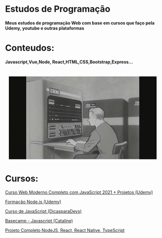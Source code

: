 # Estudos de Programação

<h4> Meus estudos de programação Web com base em cursos que faço pela Udemy, youtube e outras plataformas </h4>

# Conteudos: 

<h4>Javascript,Vue,Node, React,HTML,CSS,Bootstrap,Express...</h4>

<h1 align="center">
    <img alt="NextLevelWeek" title="#NextLevelWeek" src="./assets/ibm.gif" />
</h1>

# Cursos: 
<a href="https://www.udemy.com/course/curso-web/">Curso Web Moderno Completo com JavaScript 2021 + Projetos (Udemy)</a>

<a href="https://www.udemy.com/course/formacao-nodejs/">Formação Node.js (Udemy)</a>

<a href="https://www.youtube.com/watch?v=g08WcKOHeK0&list=PLm-VCNNTu3LnlPhqxx03kvjQd3qF6EBdz">Curso de JavaScript (DicasparaDevs)</a>

<a href="https://station.cataline.io/basecamp/javascript">Basecamp - Javascript (Cataline)</a>

<a href="https://www.udemy.com/course/dev-fullstack/">Projeto Completo NodeJS, React, React Native, TypeScript </a>
